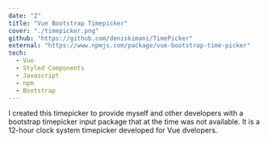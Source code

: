 ```yaml
---
date: "2"
title: "Vue Bootstrap Timepicker"
cover: "./timepicker.png"
github: "https://github.com/deniskimani/TimePicker"
external: "https://www.npmjs.com/package/vue-bootstrap-time-picker"
tech:
  - Vue
  - Styled Components
  - Javascript
  - npm
  - Bootstrap
---
```


I created this timepicker to provide myself and other developers with a bootstrap timepicker input package that at the time was not available. It is a 12-hour clock system timepicker developed for Vue dvelopers.
